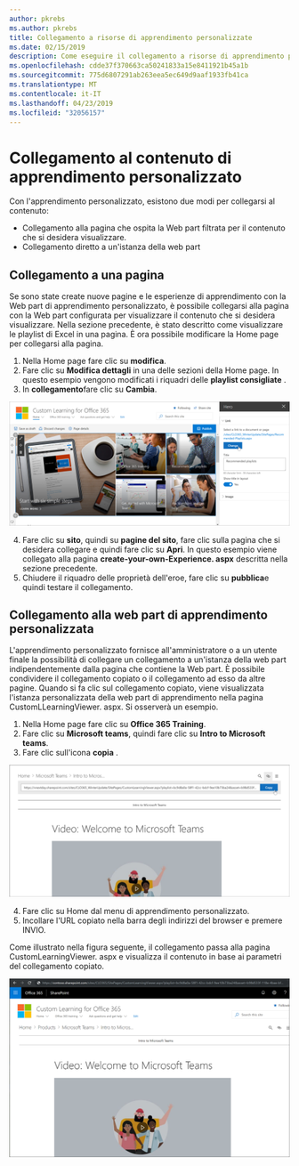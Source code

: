 ```yaml
---
author: pkrebs
ms.author: pkrebs
title: Collegamento a risorse di apprendimento personalizzate
ms.date: 02/15/2019
description: Come eseguire il collegamento a risorse di apprendimento personalizzate
ms.openlocfilehash: cdde37f370663ca50241833a15e8411921b45a1b
ms.sourcegitcommit: 775d6807291ab263eea5ec649d9aaf1933fb41ca
ms.translationtype: MT
ms.contentlocale: it-IT
ms.lasthandoff: 04/23/2019
ms.locfileid: "32056157"
---
```

# <a name="link-to-custom-learning-content"></a>Collegamento al contenuto di apprendimento personalizzato

Con l'apprendimento personalizzato, esistono due modi per collegarsi al contenuto:

- Collegamento alla pagina che ospita la Web part filtrata per il contenuto che si desidera visualizzare. 
- Collegamento diretto a un'istanza della web part

## <a name="link-to-a-page"></a>Collegamento a una pagina

Se sono state create nuove pagine e le esperienze di apprendimento con la Web part di apprendimento personalizzato, è possibile collegarsi alla pagina con la Web part configurata per visualizzare il contenuto che si desidera visualizzare. Nella sezione precedente, è stato descritto come visualizzare le playlist di Excel in una pagina. È ora possibile modificare la Home page per collegarsi alla pagina. 

1. Nella Home page fare clic su **modifica**.
2. Fare clic su **Modifica dettagli** in una delle sezioni della Home page. In questo esempio vengono modificati i riquadri delle **playlist consigliate** .
3. In **collegamento**fare clic su **Cambia**.

![CG-linktopage. png](media/cg-linktopage.png)

4. Fare clic su **sito**, quindi su **pagine del sito**, fare clic sulla pagina che si desidera collegare e quindi fare clic su **Apri**. In questo esempio viene collegato alla pagina **create-your-own-Experience. aspx** descritta nella sezione precedente.
5. Chiudere il riquadro delle proprietà dell'eroe, fare clic su **pubblica**e quindi testare il collegamento. 

## <a name="link-to-the-custom-learning-web-part"></a>Collegamento alla web part di apprendimento personalizzata
L'apprendimento personalizzato fornisce all'amministratore o a un utente finale la possibilità di collegare un collegamento a un'istanza della web part indipendentemente dalla pagina che contiene la Web part. È possibile condividere il collegamento copiato o il collegamento ad esso da altre pagine. Quando si fa clic sul collegamento copiato, viene visualizzata l'istanza personalizzata della web part di apprendimento nella pagina CustomLLearningViewer. aspx. Si osserverà un esempio. 

1. Nella Home page fare clic su **Office 365 Training**.
2. Fare clic su **Microsoft teams**, quindi fare clic su **Intro to Microsoft teams**.
3. Fare clic sull'icona **copia** .

![CG-linktowebpart. png](media/cg-linktowebpart.png)

4. Fare clic su Home dal menu di apprendimento personalizzato.
5. Incollare l'URL copiato nella barra degli indirizzi del browser e premere INVIO. 

Come illustrato nella figura seguente, il collegamento passa alla pagina CustomLearningViewer. aspx e visualizza il contenuto in base ai parametri del collegamento copiato. 

![CG-linktowebpartviewer. png](media/cg-linktowebpartviewer.png)

